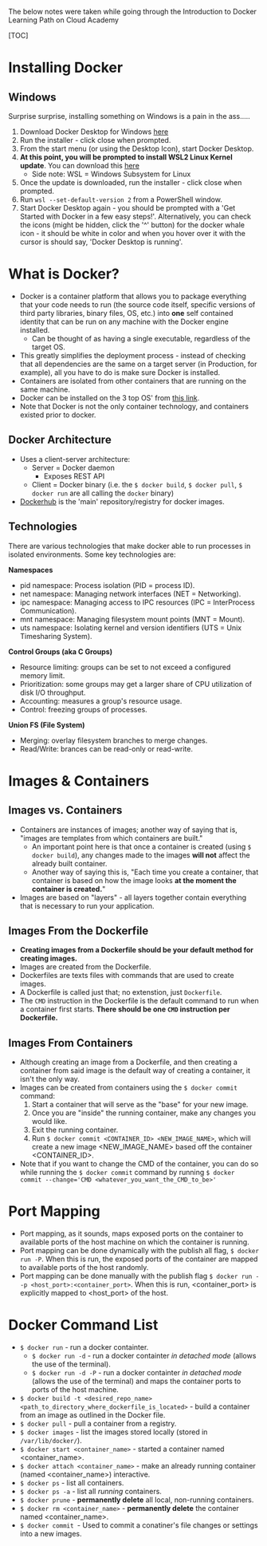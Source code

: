 The below notes were taken while going through the Introduction to Docker Learning Path on
Cloud Academy

[TOC]

# Installing Docker

## Windows

Surprise surprise, installing something on Windows is a pain in the ass.....

1. Download Docker Desktop for Windows [here](https://hub.docker.com/editions/community/docker-ce-desktop-windows/)
2. Run the installer - click close when prompted.
3. From the start menu (or using the Desktop Icon), start Docker Desktop.
4. **At this point, you will be prompted to install WSL2 Linux Kernel update**. You can download this
   [here](https://wslstorestorage.blob.core.windows.net/wslblob/wsl_update_x64.msi)
	* Side note: WSL = Windows Subsystem for Linux
5. Once the update is downloaded, run the installer - click close when prompted.
6. Run `wsl --set-default-version 2` from a PowerShell window.
7. Start Docker Desktop again - you should be prompted with a 'Get Started with Docker in a few easy steps!'.
   Alternatively, you can check the icons (might be hidden, click the '^' button) for the docker whale icon - it should
   be white in color and when you hover over it with the cursor is should say, 'Docker Desktop is running'.

# What is Docker?

* Docker is a container platform that allows you to package everything that your code needs to run (the source code
  itself, specific versions of third party libraries, binary files, OS, etc.) into **one** self contained identity that
  can be run on any machine with the Docker engine installed.
	* Can be thought of as having a single executable, regardless of the target OS.
* This greatly simplifies the deployment process - instead of checking that all dependencies are the same on a target
  server (in Production, for example), all you have to do is make sure Docker is installed.
* Containers are isolated from other containers that are running on the same machine.
* Docker can be installed on the 3 top OS' from [this link](https://docs.docker.com/get-docker/).
* Note that Docker is not the only container technology, and containers existed prior to docker.

## Docker Architecture

* Uses a client-server architecture:
	* Server = Docker daemon
		* Exposes REST API
	* Client = Docker binary (i.e. the `$ docker build`, `$ docker pull`, `$ docker run` are all calling the
	  `docker` binary)
* [Dockerhub](https://hub.docker.com/) is the 'main' repository/registry for docker images.

## Technologies

There are various technologies that make docker able to run processes in isolated environments. Some key technologies
are:

**Namespaces**
* pid namespace: Process isolation (PID = process ID).
* net namespace: Managing network interfaces (NET = Networking).
* ipc namespace: Managing access to IPC resources (IPC = InterProcess Communication).
* mnt namespace: Managing filesystem mount points (MNT = Mount).
* uts namespace: Isolating kernel and version identifiers (UTS = Unix Timesharing System).

**Control Groups (aka C Groups)**
* Resource limiting: groups can be set to not exceed a configured memory limit.
* Prioritization: some groups may get a larger share of CPU utilization of disk I/O throughput.
* Accounting: measures a group's resource usage.
* Control: freezing groups of processes.

**Union FS (File System)**
* Merging: overlay filesystem branches to merge changes.
* Read/Write: brances can be read-only or read-write.

# Images & Containers

## Images vs. Containers

* Containers are instances of images; another way of saying that is, "images are templates from which containers are
  built."
	* An important point here is that once a container is created (using `$ docker build`), any changes made to
	  the images **will not** affect the already built container.
	* Another way of saying this is, "Each time you create a container, that container is based on how the image
	  looks **at the moment the container is created.**"
* Images are based on "layers" - all layers together contain everything that is necessary to run your application.

## Images From the Dockerfile 

* **Creating images from a Dockerfile should be your default method for creating images.**
* Images are created from the Dockerfile.
* Dockerfiles are texts files with commands that are used to create images.
* A Dockerfile is called just that; no extenstion, just `Dockerfile`.
* The `CMD` instruction in the Dockerfile is the default command to run when a container first starts. **There should be
  one `CMD` instruction per Dockerfile.**

## Images From Containers 

* Although creating an image from a Dockerfile, and then creating a container from said image is the default way of
  creating a container, it isn't the only way.
* Images can be created from containers using the `$ docker commit` command:
	1. Start a container that will serve as the "base" for your new image. 
	2. Once you are "inside" the running container, make any changes you would like.
	3. Exit the running container.
	4. Run `$ docker commit <CONTAINER_ID> <NEW_IMAGE_NAME>`, which will create a new image <NEW_IMAGE_NAME> based
	   off the container <CONTAINER_ID>.
* Note that if you want to change the CMD of the container, you can do so while running the `$ docker commit` command by
  running `$ docker commit --change='CMD <whatever_you_want_the_CMD_to_be>'`

# Port Mapping 

* Port mapping, as it sounds, maps exposed ports on the container to available ports of the host machine on which the
  container is running.
* Port mapping can be done dynamically with the publish all flag,  `$ docker run -P`. When this is run, the exposed ports
  of the container are mapped to available ports of the host randomly.
* Port mapping can be done manually with the publish flag `$ docker run --p <host_port>:<container_port>`. When this is
  run, <container_port> is explicitly mapped to <host_port> of the host.

# Docker Command List

* `$ docker run` - run a docker containter.
	* `$ docker run -d` - run a docker containter *in detached mode* (allows the use of the terminal).
	* `$ docker run -d -P` - run a docker containter *in detached mode* (allows the use of the terminal) and maps the
	  container ports to ports of the host machine.
* `$ docker build -t <desired_repo_name> <path_to_directory_where_dockerfile_is_located>` - build a container from an
  image as outlined in the Docker file.
* `$ docker pull` - pull a container from a registry.
* `$ docker images` - list the images stored locally (stored in `/var/lib/docker/`).
* `$ docker start <container_name>` - started a container named <container_name>.
* `$ docker attach <container_name>` - make an already running container (named <container_name>) interactive.
* `$ docker ps` - list all containers.
* `$ docker ps -a` - list all *running* containers.
* `$ docker prune` - **permanently delete** all local, non-running containers.
* `$ docker rm <container_name>` - **permanently delete** the container named <container_name>.
* `$ docker commit `- Used to commit a conatiner's file changes or settings into a new images.
